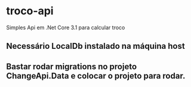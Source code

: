 # troco-api
Simples Api em .Net Core 3.1 para calcular troco

## Necessário LocalDb instalado na máquina host
## Bastar rodar migrations no projeto ChangeApi.Data e colocar o projeto para rodar.
